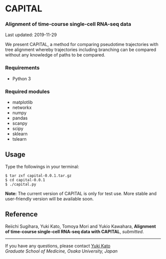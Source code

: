 # CAPITAL

### Alignment of time-course single-cell RNA-seq data

Last updated: 2019-11-29

We present CAPITAL, a method for comparing pseudotime trajectories with tree alignment whereby trajectories including branching can be compared without any knowledge of paths to be compared.

### Requirements
* Python 3

### Required modules
* matplotlib
* networkx
* numpy
* pandas
* scanpy
* scipy
* sklearn
* tslearn

## Usage
Type the followings in your terminal:
```
$ tar zxf capital-0.0.1.tar.gz
$ cd capital-0.0.1
$ ./capital.py
```
**Note:**
The current version of CAPITAL is only for test use.
More stable and user-friendly version will be available soon.

## Reference
Reiichi Sugihara, Yuki Kato, Tomoya Mori and Yukio Kawahara,
**Alignment of time-course single-cell RNA-seq data with CAPITAL**,
*submitted*.

---
If you have any questions, please contact [Yuki Kato](http://www.med.osaka-u.ac.jp/pub/rna/ykato/)  
*Graduate School of Medicine, Osaka University, Japan*

